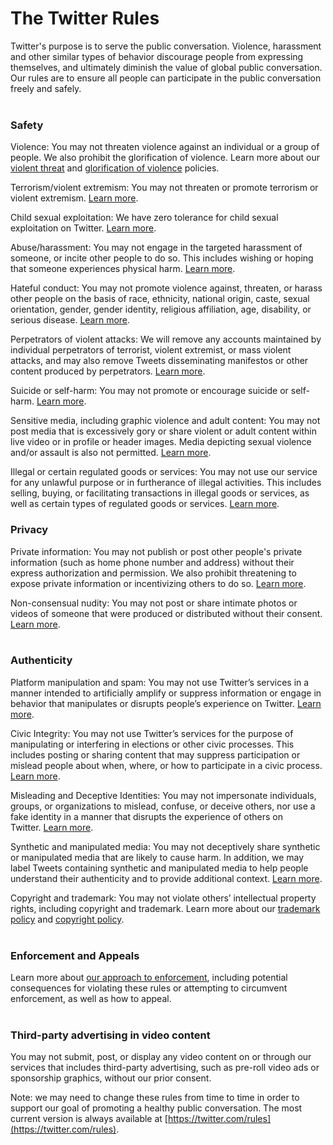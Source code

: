 The Twitter Rules
=================

Twitter's purpose is to serve the public conversation. Violence, harassment and other similar types of behavior discourage people from expressing themselves, and ultimately diminish the value of global public conversation. Our rules are to ensure all people can participate in the public conversation freely and safely.  
 

### Safety

  
Violence: You may not threaten violence against an individual or a group of people. We also prohibit the glorification of violence. Learn more about our [violent threat](https://help.twitter.com/en/rules-and-policies/violent-threats-glorification.html) and [glorification of violence](https://help.twitter.com/en/rules-and-policies/glorification-of-violence.html) policies. 

Terrorism/violent extremism: You may not threaten or promote terrorism or violent extremism. [Learn more](https://help.twitter.com/en/rules-and-policies/violent-groups.html).

Child sexual exploitation: We have zero tolerance for child sexual exploitation on Twitter. [Learn more](https://help.twitter.com/en/rules-and-policies/sexual-exploitation-policy.html).

Abuse/harassment: You may not engage in the targeted harassment of someone, or incite other people to do so. This includes wishing or hoping that someone experiences physical harm. [Learn more](https://help.twitter.com/en/rules-and-policies/abusive-behavior.html).

Hateful conduct: You may not promote violence against, threaten, or harass other people on the basis of race, ethnicity, national origin, caste, sexual orientation, gender, gender identity, religious affiliation, age, disability, or serious disease. [Learn more](https://help.twitter.com/en/rules-and-policies/hateful-conduct-policy.html). 

Perpetrators of violent attacks: We will remove any accounts maintained by individual perpetrators of terrorist, violent extremist, or mass violent attacks, and may also remove Tweets disseminating manifestos or other content produced by perpetrators. [Learn more](https://help.twitter.com/en/rules-and-policies/perpetrators-of-violent-attacks.html). 

Suicide or self-harm: You may not promote or encourage suicide or self-harm. [Learn more](https://help.twitter.com/en/rules-and-policies/glorifying-self-harm.html).

Sensitive media, including graphic violence and adult content: You may not post media that is excessively gory or share violent or adult content within live video or in profile or header images. Media depicting sexual violence and/or assault is also not permitted. [Learn more](https://help.twitter.com/en/rules-and-policies/media-policy.html). 

Illegal or certain regulated goods or services: You may not use our service for any unlawful purpose or in furtherance of illegal activities. This includes selling, buying, or facilitating transactions in illegal goods or services, as well as certain types of regulated goods or services. [Learn more](https://help.twitter.com/en/rules-and-policies/regulated-goods-services.html).  
  

### Privacy

  
Private information: You may not publish or post other people's private information (such as home phone number and address) without their express authorization and permission. We also prohibit threatening to expose private information or incentivizing others to do so. [Learn more](https://help.twitter.com/en/rules-and-policies/personal-information.html).

Non-consensual nudity: You may not post or share intimate photos or videos of someone that were produced or distributed without their consent. [Learn more](https://help.twitter.com/en/rules-and-policies/intimate-media.html).  
 

### Authenticity

  
Platform manipulation and spam: You may not use Twitter’s services in a manner intended to artificially amplify or suppress information or engage in behavior that manipulates or disrupts people’s experience on Twitter. [Learn more](https://help.twitter.com/en/rules-and-policies/platform-manipulation.html).

Civic Integrity: You may not use Twitter’s services for the purpose of manipulating or interfering in elections or other civic processes. This includes posting or sharing content that may suppress participation or mislead people about when, where, or how to participate in a civic process. [Learn more](https://help.twitter.com/en/rules-and-policies/election-integrity-policy.html).

Misleading and Deceptive Identities: You may not impersonate individuals, groups, or organizations to mislead, confuse, or deceive others, nor use a fake identity in a manner that disrupts the experience of others on Twitter. [Learn more](https://help.twitter.com/en/rules-and-policies/twitter-impersonation-and-deceptive-identities-policy.html).

Synthetic and manipulated media: You may not deceptively share synthetic or manipulated media that are likely to cause harm. In addition, we may label Tweets containing synthetic and manipulated media to help people understand their authenticity and to provide additional context. [Learn more](https://help.twitter.com/en/rules-and-policies/manipulated-media.html).

Copyright and trademark: You may not violate others’ intellectual property rights, including copyright and trademark. Learn more about our [trademark policy](https://help.twitter.com/en/rules-and-policies/twitter-trademark-policy.html) and [copyright policy](https://help.twitter.com/en/rules-and-policies/copyright-policy.html).  
 

### Enforcement and Appeals

  
Learn more about [our approach to enforcement](https://help.twitter.com/en/rules-and-policies/enforcement-philosophy.html), including potential consequences for violating these rules or attempting to circumvent enforcement, as well as how to appeal.  
 

### Third-party advertising in video content

  
You may not submit, post, or display any video content on or through our services that includes third-party advertising, such as pre-roll video ads or sponsorship graphics, without our prior consent.

Note: we may need to change these rules from time to time in order to support our goal of promoting a healthy public conversation. The most current version is always available at [https://twitter.com/rules](https://twitter.com/rules).
